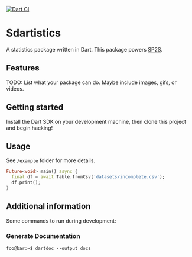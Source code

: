 <!-- 
This README describes the package. If you publish this package to pub.dev,
this README's contents appear on the landing page for your package.

For information about how to write a good package README, see the guide for
[writing package pages](https://dart.dev/guides/libraries/writing-package-pages). 

For general information about developing packages, see the Dart guide for
[creating packages](https://dart.dev/guides/libraries/create-library-packages)
and the Flutter guide for
[developing packages and plugins](https://flutter.dev/developing-packages). 
-->
[![Dart CI](https://github.com/runkaiz/sdartistics/actions/workflows/main.yml/badge.svg)](https://github.com/runkaiz/sdartistics/actions/workflows/main.yml)

# Sdartistics
A statistics package written in Dart. This package powers [SP2S](https://github.com/yych42/SP2S).

## Features

TODO: List what your package can do. Maybe include images, gifs, or videos.

## Getting started

Install the Dart SDK on your development machine, then clone this project and begin hacking!

## Usage

See `/example` folder for more details. 

```dart
Future<void> main() async {
  final df = await Table.fromCsv('datasets/incomplete.csv');
  df.print();
}
```

## Additional information

Some commands to run during development:

### Generate Documentation
```shell
foo@bar:~$ dartdoc --output docs
```
